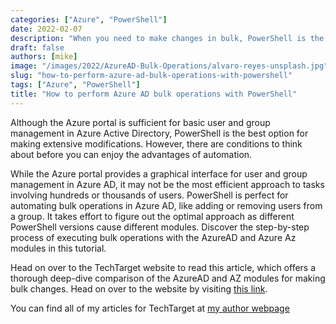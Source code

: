 ```yaml
---
categories: ["Azure", "PowerShell"]
date: 2022-02-07
description: "When you need to make changes in bulk, PowerShell is the optimal choice for large-scale modifications."
draft: false
authors: [mike]
image: "/images/2022/AzureAD-Bulk-Operations/alvaro-reyes-unsplash.jpg"
slug: "how-to-perform-azure-ad-bulk-operations-with-powershell"
tags: ["Azure", "PowerShell"]
title: "How to perform Azure AD bulk operations with PowerShell"
---
```


Although the Azure portal is sufficient for basic user and group management in Azure Active Directory, PowerShell is the best option for making extensive modifications. However, there are conditions to think about before you can enjoy the advantages of automation.

While the Azure portal provides a graphical interface for user and group management in Azure AD, it may not be the most efficient approach to tasks involving hundreds or thousands of users. PowerShell is perfect for automating bulk operations in Azure AD, like adding or removing users from a group. It takes effort to figure out the optimal approach as different PowerShell versions cause different modules. Discover the step-by-step process of executing bulk operations with the AzureAD and Azure Az modules in this tutorial.

Head on over to the TechTarget website to read this article, which offers a thorough deep-dive comparison of the AzureAD and AZ modules for making bulk changes. Head on over to the website by visiting [this link](https://www.techtarget.com/searchwindowsserver/tutorial/How-to-perform-Azure-AD-bulk-operations-with-PowerShell).

You can find all of my articles for TechTarget at [my author webpage](https://www.techtarget.com/contributor/Mike-Kanakos)
